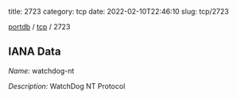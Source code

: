 title: 2723
category: tcp
date: 2022-02-10T22:46:10
slug: tcp/2723

[portdb](/) / [tcp](/category/tcp.html) / 2723


## IANA Data

_Name:_ watchdog-nt

_Description:_ WatchDog NT Protocol


